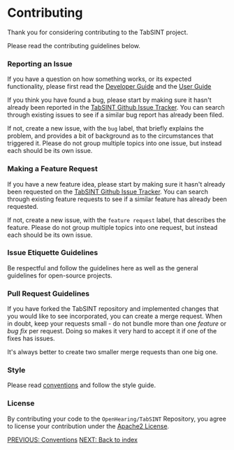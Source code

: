 # Contributing 
 
Thank you for considering contributing to the TabSINT project. 

Please read the contributing guidelines below.

### Reporting an Issue

If you have a question on how something works, or its expected functionality, please first read the [Developer Guide](developer_guide/developer.md) and the [User Guide](http://tabsint.org/docs/user-guide/background.html)

If you think you have found a bug, please start by making sure it hasn't already been reported in the [TabSINT Github Issue Tracker](https://...). You can search through existing issues to see if a similar bug report has already been filed.

If not, create a new issue, with the `bug` label, that briefly explains the problem, and provides a bit of background as to the circumstances that triggered it. Please do not group multiple topics into one issue, but instead each should be its own issue.

### Making a Feature Request

If you have a new feature idea, please start by making sure it hasn't already been requested on the [TabSINT Github Issue Tracker](https://...). You can search through existing feature requests to see if a similar feature has already been requested.

If not, create a new issue, with the `feature request` label, that describes the feature. Please do not group multiple topics into one request, but instead each should be its own issue.

### Issue Etiquette Guidelines

Be respectful and follow the guidelines here as well as the general guidelines for open-source projects.

### Pull Request Guidelines

If you have forked the TabSINT repository and implemented changes that you would like to see incorporated, you can create a merge request.  When in doubt, keep your requests small - do not bundle more than one *feature* or *bug fix* per request. Doing so makes it very hard to accept it if one of the fixes has issues.

It's always better to create two smaller merge requests than one big one.

### Style

Please read [conventions](conventions.md) and follow the style guide.

### License

By contributing your code to the `OpenHearing/TabSINT` Repository, you agree to license your contribution under the [Apache2 License](LICENSE).


[PREVIOUS: Conventions](conventions.md)
[NEXT: Back to index](developer-guide-index.md)